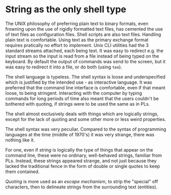 # String as the only shell type

The UNIX philosophy of preferring plain text to binary formats, even frowning upon the use of rigidly formatted text files, has cemented the use of text files as configuration files. Shell scripts are also text files. Handling plain text is comfortable. Using text as the primary exchange format requires pratically no effort to implement. Unix CLI utilities had the 3 standard streams attached, each being text. It was easy to redirect e.g. the input stream so the input is read from a file instead of being typed on the keyboard. By default the output of commands was send to the screen, but it was easy to redirect it into a file, or do both (using `tee`).

The shell language is typeless. The shell syntax is loose and underspecified which is justified by the intended use - as interactive language. It was preferred that the command line interface is comfortable, even if that meant loose, to being stringent. Interacting with the computer by typing commands for long periods of time also meant that the users couldn't be bothered with quoting, if strings were to be used the same as in PLs.

The shell almost exclusively deals with things which are logically strings, except for the lack of quoting and some other more or less weird properties.

The shell syntax was very peculiar. Compared to the syntax of programming languages at the time (middle of 1970's) it was very strange, there was nothing like it.

For one, even if *string* is logically the type of things that appear on the command line, these were no ordinary, well-behaved strings, familiar from PLs. Instead, these strings appeared strange, and not just because they lacked the traditional fence in the form of double or single quotes to keep them contained.

*Quoting* is more used as an *escape mechanism*, to strip the "special" off characters, then to delineate strings from the surrounding text (entities).
